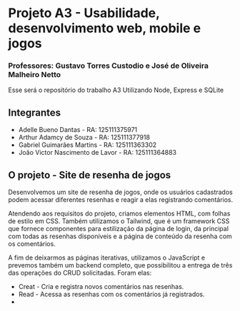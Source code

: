 # Projeto A3 - Usabilidade, desenvolvimento web, mobile e jogos
### Professores: Gustavo Torres Custodio e José de Oliveira Malheiro Netto
Esse será o repositório do trabalho A3
Utilizando Node, Express e SQLite


## Integrantes 
* Adelle Bueno Dantas - RA: 125111375971
* Arthur Adamcy de Souza - RA: 125111377918
* Gabriel Guimarães Martins - RA: 125111363302
* João Victor Nascimento de Lavor - RA: 125111364883


## O projeto - Site de resenha de jogos
Desenvolvemos um site de resenha de jogos, onde os usuários cadastrados podem acessar diferentes resenhas e reagir a elas registrando comentários.

Atendendo aos requisitos do projeto, criamos elementos HTML, com folhas de estilo em CSS. Também utilizamos o Tailwind, que é um framework CSS que fornece componentes para estilização da página de login, da principal com todas as resenhas disponíveis e a página de conteúdo da resenha com os comentários. 

A fim de deixarmos as páginas iterativas, utilizamos o JavaScript e prevemos também um backend completo, que possibilitou a entrega de três das operações do CRUD solicitadas. Foram elas:

- Creat - Cria e registra novos comentários nas resenhas.
- Read - Acessa as resenhas com os comentários já registrados.
- 
